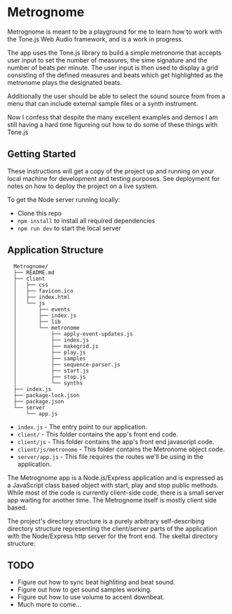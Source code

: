 # Metrognome

Metrognome is meant to be a playground for me to learn how to work
with the Tone.js Web Audio framework, and is a work in progress.

The app uses the Tone.js library to build a simple metronome that
accepts user input to set the number of measures, the sime signature
and the number of beats per minute. The user input is then used to
display a grid consisting of the defined measures and beats which
get highlighted as the metronome plays the designated beats.

Additionally the user should be able to select the sound source from
from a menu that can include external sample files or a synth instrument. 

Now I confess that despite the many excellent examples and demos
I am still having a hard time figureing out how to do some of these
things with Tone.js

## Getting Started

These instructions will get a copy of the project up and running on your
local machine for development and testing purposes. See deployment for
notes on how to deploy the project on a live system.

To get the Node server running locally:

- Clone this repo
- `npm install` to install all required dependencies
- `npm run dev` to start the local server

## Application Structure

```
  Metrognome/
  ├── README.md
  ├── client
  │   ├── css
  │   ├── favicon.ico
  │   ├── index.html
  │   └── js
  │       ├── events
  │       ├── index.js
  │       ├── lib
  │       └── metronome
  │           ├── apply-event-updates.js
  │           ├── index.js
  │           ├── makegrid.js
  │           ├── play.js
  │           ├── samples
  │           ├── sequence-parser.js
  │           ├── start.js
  │           ├── stop.js
  │           └── synths
  ├── index.js
  ├── package-lock.json
  ├── package.json
  └── server
      └── app.js
```

- `index.js`      - The entry point to our application.
- `client/`       - This folder contains the app's front end code.
- `client/js`     - This folder contains the app's front end javascript code.
- `client/js/metronome` - This folder contains the Metronome object code.
- `server/app.js` - This file requires the routes we'll be using in the application.

The Metrognome app is a Node.js/Express application and is expressed as a JavaScript
class based object with start, play and stop public methods. While most of the code
is currently client-side code, there is a small server app waiting for another time.
The Metrognome itself is mostly client side based.

The project's directory structure is a purely arbitrary self-describing directory
structure representing the client/server parts of the application with the Node/Express
http server for the front end. The skeltal directory structure:

## TODO

- Figure out how to sync beat highliting and beat sound.
- Figure out how to get sound samples working.
- Figure out how to use volume to accent downbeat.
- Much more to come...

